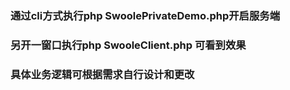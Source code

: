 ### 通过cli方式执行php SwoolePrivateDemo.php开启服务端

### 另开一窗口执行php SwooleClient.php 可看到效果

### 具体业务逻辑可根据需求自行设计和更改